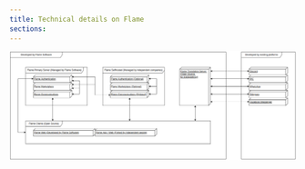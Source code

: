 ```yaml
---
title: Technical details on Flame
sections:
---
```


<img src="./assets/whitepaper_structure.png" />